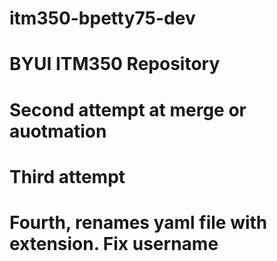 # itm350-bpetty75-dev
# BYUI ITM350 Repository
# Second attempt at merge or auotmation
# Third attempt
# Fourth, renames yaml file with extension.  Fix username
